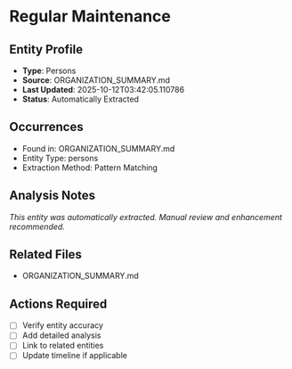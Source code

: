 # Regular Maintenance

## Entity Profile
- **Type**: Persons
- **Source**: ORGANIZATION_SUMMARY.md
- **Last Updated**: 2025-10-12T03:42:05.110786
- **Status**: Automatically Extracted

## Occurrences
- Found in: ORGANIZATION_SUMMARY.md
- Entity Type: persons
- Extraction Method: Pattern Matching

## Analysis Notes
*This entity was automatically extracted. Manual review and enhancement recommended.*

## Related Files
- ORGANIZATION_SUMMARY.md

## Actions Required
- [ ] Verify entity accuracy
- [ ] Add detailed analysis
- [ ] Link to related entities
- [ ] Update timeline if applicable
